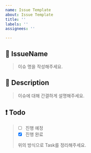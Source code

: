 ```yaml
---
name: Issue Template
about: Issue Template
title: ''
labels: ''
assignees: ''

---
```


## 💼 IssueName
> 이슈 명을 작성해주세요.

## 📝 Description
> 이슈에 대해 간결하게 설명해주세요.

## ❗️ Todo
> - [ ] 진행 예정 
> - [x] 진행 완료 
> 
> 위의 방식으로 Task를 정리해주세요.
